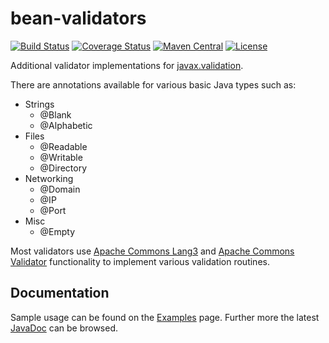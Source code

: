 <!---
 Copyright 2015 Benedikt Ritter

 Licensed under the Apache License, Version 2.0 (the "License");
 you may not use this file except in compliance with the License.
 You may obtain a copy of the License at

      http://www.apache.org/licenses/LICENSE-2.0

 Unless required by applicable law or agreed to in writing, software
 distributed under the License is distributed on an "AS IS" BASIS,
 WITHOUT WARRANTIES OR CONDITIONS OF ANY KIND, either express or implied.
 See the License for the specific language governing permissions and
 limitations under the License.
-->
# bean-validators

[![Build Status](https://travis-ci.org/britter/bean-validators.svg?branch=master)](https://travis-ci.org/britter/bean-validators)
[![Coverage Status](https://coveralls.io/repos/britter/bean-validators/badge.svg)](https://coveralls.io/r/britter/bean-validators)
[![Maven Central](https://maven-badges.herokuapp.com/maven-central/com.github.britter/bean-validators/badge.svg)](https://maven-badges.herokuapp.com/maven-central/com.github.britter/bean-validators/)
[![License](http://img.shields.io/:license-apache-blue.svg)](http://www.apache.org/licenses/LICENSE-2.0.html)

Additional validator implementations for [javax.validation](http://beanvalidation.org/).

There are annotations available for various basic Java types such as:

- Strings
    - @Blank
    - @Alphabetic
- Files
    - @Readable
    - @Writable
    - @Directory
- Networking
    - @Domain
    - @IP
    - @Port
- Misc
    - @Empty

Most validators use [Apache Commons Lang3](http://commons.apache.org/lang/) and 
[Apache Commons Validator](http://commons.apache.org/validator/) functionality to implement various validation routines.

## Documentation

Sample usage can be found on the [Examples](examples.html) page. Further more the latest [JavaDoc](apidocs/index.html) can be browsed.
